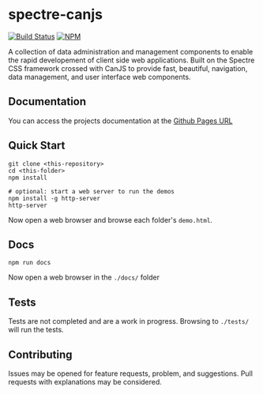 <!--
@page spectre Home
@group spectre.components Components
@group spectre.util Utilities
-->


# spectre-canjs

[![Build Status](https://travis-ci.org/roemhildtg/spectre-canjs.svg?branch=master)](https://travis-ci.org/roemhildtg/spectre-canjs)
[![NPM](https://nodei.co/npm/spectre-canjs.png?compact=true)](https://npmjs.org/package/spectre-canjs)

A collection of data administration and management components to enable
the rapid developement of client side web applications. Built on the Spectre CSS
framework crossed with CanJS to provide fast, beautiful, navigation,
data management, and user interface web components.

## Documentation

You can access the projects documentation at the [Github Pages URL](https://roemhildtg.github.io/spectre-canjs/docs/index.html)

## Quick Start

```
git clone <this-repository>
cd <this-folder>
npm install

# optional: start a web server to run the demos
npm install -g http-server
http-server
```

Now open a web browser and browse each folder's `demo.html`.

## Docs

```
npm run docs
```

Now open a web browser in the `./docs/` folder

## Tests

Tests are not completed and are a work in progress. Browsing to `./tests/` will
run the tests.

## Contributing

Issues may be opened for feature requests, problem, and suggestions. Pull requests
with explanations may be considered.
